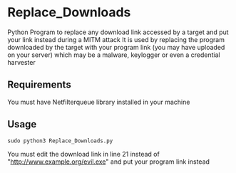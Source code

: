 # Replace_Downloads
Python Program to replace any download link accessed by a target and put your link instead during a MITM attack
It is used by replacing the program downloaded by the target with your program link (you may have uploaded on your server) which may be a malware, keylogger or even a credential harvester

## Requirements
You must have Netfilterqueue library installed in your machine

## Usage
`sudo python3 Replace_Downloads.py`

You must edit the download link in line 21 instead of "http://www.example.org/evil.exe" and put your program link instead

